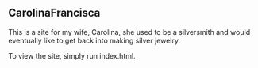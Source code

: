## CarolinaFrancisca

This is a site for my wife, Carolina, she used to be a silversmith and would eventually like to get back into making silver jewelry.  

To view the site, simply run index.html.
